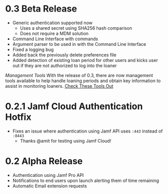 # 0.3 Beta Release
- Generic authentication supported now
  - Uses a shared secret using SHA256 hash comparison
  - Does not require a MDM solution
- Command Line Interface with commands
- Argument parser to be used in with the Command Line Interface
- Fixed a logging bug
- Added back the previously delete preferences file
- Added detection of existing loan period for other users and kicks user out if they are not authorized to log into the loaner

*Management Tools*
With the release of 0.3, there are now management tools available to help handle loaning periods and obtain key information to assist in monitoring loaners.
[Check These Tools Out](Tools/)

# 0.2.1 Jamf Cloud Authentication Hotfix
- Fixes an issue where authentication using Jamf API uses `:443` instead of `:8443`
  - Thanks @amit for testing using Jamf Cloud!

# 0.2 Alpha Release
- Authentication using Jamf Pro API
- Notifications to end users upon launch alerting them of time remaining
- Automatic Email extension requests
